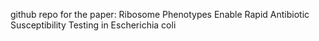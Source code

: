 github repo for the paper: Ribosome Phenotypes Enable Rapid Antibiotic Susceptibility Testing in Escherichia coli
